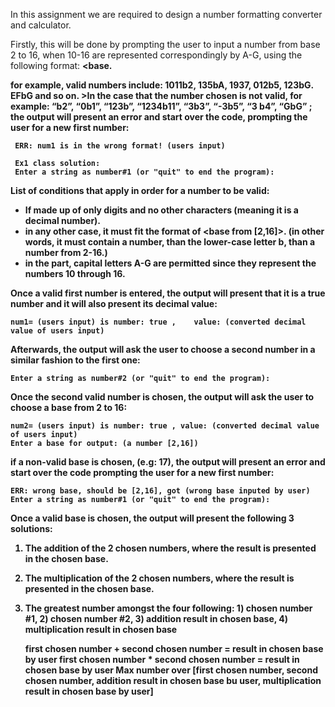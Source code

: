 In this assignment we are required to design a number formatting converter and calculator.

Firstly, this will be done by prompting the user to input a number from base 2 to 16, when 10-16 are represented correspondingly by A-G, using the following format: <number><b><base.

for example, valid numbers include: 1011b2, 135bA, 1937, 012b5, 123bG. EFbG and so on. 
    >In the case that the number chosen is not valid, for example:
    “b2”, “0b1”, “123b”, “1234b11”, “3b3”, “-3b5”, “3 b4”, “GbG” ;
    the output will present an error and start over the code, prompting the user for a new first number:
    
     ERR: num1 is in the wrong format! (users input)

     Ex1 class solution:
     Enter a string as number#1 (or "quit" to end the program): 

List of conditions that apply in order for a number to be valid:
- If made up of only digits and no other characters (meaning it is a decimal number).
- in any other case, it must fit the format of <number><b><base from [2,16]>. (in other words, it must contain a number, than the lower-case letter b, than a number from 2-16.)
- in the <number> part, capital letters A-G are permitted since they represent the numbers 10 through 16.

Once a valid first number is entered, the output will present that it is a true number and it will also present its decimal value:

    num1= (users input) is number: true ,    value: (converted decimal value of users input)
    
Afterwards, the output will ask the user to choose a second number in a similar fashion to the first one:

    Enter a string as number#2 (or "quit" to end the program): 

Once the second valid number is chosen, the output will ask the user to choose a base from 2 to 16:

    num2= (users input) is number: true , value: (converted decimal value of users input)
    Enter a base for output: (a number [2,16])

if a non-valid base is chosen, (e.g: 17), the output will present an error and start over the code prompting the user for a new first number:

    ERR: wrong base, should be [2,16], got (wrong base inputed by user)
    Enter a string as number#1 (or "quit" to end the program): 

Once a valid base is chosen, the output will present the following 3 solutions:
1. The addition of the 2 chosen numbers, where the result is presented in the chosen base.
2. The multiplication of the 2 chosen numbers, where the result is presented in the chosen base.
3. The greatest number amongst the four following: 1) chosen number #1, 2) chosen number #2, 3) addition result in chosen base, 4) multiplication result in chosen base

    first chosen number + second chosen number = result in chosen base by user
    first chosen number * second chosen number = result in chosen base by user
    Max number over [first chosen number, second chosen number, addition result in chosen base bu user, multiplication result in chosen base by user]
       

   
